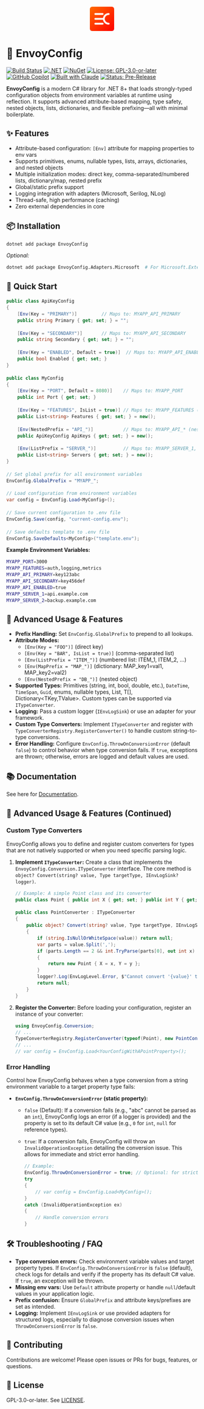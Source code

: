 <p align="center">
  <img src="assets/logo.svg" alt="EnvoyConfig Logo" width="64"/>
</p>

# 🚀 EnvoyConfig

[![Build Status](https://img.shields.io/badge/build-passing-brightgreen)](https://github.com/metaneutrons/EnvoyConfig/actions)
[![.NET](https://img.shields.io/badge/.NET-8.0-512BD4)](https://dotnet.microsoft.com/download)
[![NuGet](https://img.shields.io/nuget/v/EnvoyConfig)](https://www.nuget.org/packages/EnvoyConfig)
[![License: GPL-3.0-or-later](https://img.shields.io/badge/license-GPL--3.0--or--later-blue.svg)](LICENSE)
[![GitHub Copilot](https://img.shields.io/badge/GitHub-Copilot-blue?logo=github)](https://github.com/features/copilot)
[![Built with Claude](https://img.shields.io/badge/Built_with-Claude-8A2BE2)](https://claude.ai)
[![Status: Pre-Release](https://img.shields.io/badge/Status-Beta-yellow)](https://github.com/metaneutrons/EnvoyConfig/releases)

**EnvoyConfig** is a modern C# library for .NET 8+ that loads strongly-typed configuration objects from environment variables at runtime using reflection. It supports advanced attribute-based mapping, type safety, nested objects, lists, dictionaries, and flexible prefixing—all with minimal boilerplate.

## ✨ Features

- Attribute-based configuration: `[Env]` attribute for mapping properties to env vars
- Supports primitives, enums, nullable types, lists, arrays, dictionaries, and nested objects
- Multiple initialization modes: direct key, comma-separated/numbered lists, dictionary/map, nested prefix
- Global/static prefix support
- Logging integration with adapters (Microsoft, Serilog, NLog)
- Thread-safe, high performance (caching)
- Zero external dependencies in core

## 📦 Installation

```bash
dotnet add package EnvoyConfig
```

_Optional:_

```bash
dotnet add package EnvoyConfig.Adapters.Microsoft  # For Microsoft.Extensions.Logging
```

## 🚀 Quick Start

```csharp
public class ApiKeyConfig
{
    [Env(Key = "PRIMARY")]         // Maps to: MYAPP_API_PRIMARY
    public string Primary { get; set; } = "";

    [Env(Key = "SECONDARY")]       // Maps to: MYAPP_API_SECONDARY
    public string Secondary { get; set; } = "";

    [Env(Key = "ENABLED", Default = true)]  // Maps to: MYAPP_API_ENABLED
    public bool Enabled { get; set; }
}

public class MyConfig
{
    [Env(Key = "PORT", Default = 8080)]    // Maps to: MYAPP_PORT
    public int Port { get; set; }

    [Env(Key = "FEATURES", IsList = true)] // Maps to: MYAPP_FEATURES (comma-separated)
    public List<string> Features { get; set; } = new();

    [Env(NestedPrefix = "API_")]           // Maps to: MYAPP_API_* (nested object)
    public ApiKeyConfig ApiKeys { get; set; } = new();

    [Env(ListPrefix = "SERVER_")]          // Maps to: MYAPP_SERVER_1, MYAPP_SERVER_2, etc.
    public List<string> Servers { get; set; } = new();
}

// Set global prefix for all environment variables
EnvConfig.GlobalPrefix = "MYAPP_";

// Load configuration from environment variables
var config = EnvConfig.Load<MyConfig>();

// Save current configuration to .env file
EnvConfig.Save(config, "current-config.env");

// Save defaults template to .env file
EnvConfig.SaveDefaults<MyConfig>("template.env");
```

**Example Environment Variables:**

```bash
MYAPP_PORT=3000
MYAPP_FEATURES=auth,logging,metrics
MYAPP_API_PRIMARY=key123abc
MYAPP_API_SECONDARY=key456def
MYAPP_API_ENABLED=true
MYAPP_SERVER_1=api.example.com
MYAPP_SERVER_2=backup.example.com
```

## 🔧 Advanced Usage & Features

- **Prefix Handling:** Set `EnvConfig.GlobalPrefix` to prepend to all lookups.
- **Attribute Modes:**
  - `[Env(Key = "FOO")]` (direct key)
  - `[Env(Key = "BAR", IsList = true)]` (comma-separated list)
  - `[Env(ListPrefix = "ITEM_")]` (numbered list: ITEM_1, ITEM_2, ...)
  - `[Env(MapPrefix = "MAP_")]` (dictionary: MAP_key1=val1, MAP_key2=val2)
  - `[Env(NestedPrefix = "DB_")]` (nested object)
- **Supported Types:** Primitives (string, int, bool, double, etc.), `DateTime`, `TimeSpan`, `Guid`, enums, nullable types, List<T>, T[], Dictionary<TKey,TValue>. Custom types can be supported via `ITypeConverter`.
- **Logging:** Pass a custom logger (`IEnvLogSink`) or use an adapter for your framework.
- **Custom Type Converters:** Implement `ITypeConverter` and register with `TypeConverterRegistry.RegisterConverter()` to handle custom string-to-type conversions.
- **Error Handling:** Configure `EnvConfig.ThrowOnConversionError` (default `false`) to control behavior when type conversion fails. If `true`, exceptions are thrown; otherwise, errors are logged and default values are used.

## 📚 Documentation

See here for [Documentation](https://metaneutrons.github.io/EnvoyConfig).

## 🔧 Advanced Usage & Features (Continued)

### Custom Type Converters

EnvoyConfig allows you to define and register custom converters for types that are not natively supported or when you need specific parsing logic.

1. **Implement `ITypeConverter`:**
    Create a class that implements the `EnvoyConfig.Conversion.ITypeConverter` interface. The core method is `object? Convert(string? value, Type targetType, IEnvLogSink? logger)`.

    ```csharp
    // Example: A simple Point class and its converter
    public class Point { public int X { get; set; } public int Y { get; set; } }

    public class PointConverter : ITypeConverter
    {
        public object? Convert(string? value, Type targetType, IEnvLogSink? logger)
        {
            if (string.IsNullOrWhiteSpace(value)) return null;
            var parts = value.Split(',');
            if (parts.Length == 2 && int.TryParse(parts[0], out int x) && int.TryParse(parts[1], out int y))
            {
                return new Point { X = x, Y = y };
            }
            logger?.Log(EnvLogLevel.Error, $"Cannot convert '{value}' to Point.");
            return null;
        }
    }
    ```

2. **Register the Converter:**
    Before loading your configuration, register an instance of your converter:

    ```csharp
    using EnvoyConfig.Conversion;
    // ...
    TypeConverterRegistry.RegisterConverter(typeof(Point), new PointConverter());
    // ...
    // var config = EnvConfig.Load<YourConfigWithAPointProperty>();
    ```

### Error Handling

Control how EnvoyConfig behaves when a type conversion from a string environment variable to a target property type fails:

- **`EnvConfig.ThrowOnConversionError` (static property):**
  - `false` (Default): If a conversion fails (e.g., "abc" cannot be parsed as an `int`), EnvoyConfig logs an error (if a logger is provided) and the property is set to its default C# value (e.g., `0` for `int`, `null` for reference types).
  - `true`: If a conversion fails, EnvoyConfig will throw an `InvalidOperationException` detailing the conversion issue. This allows for immediate and strict error handling.

    ```csharp
    // Example:
    EnvConfig.ThrowOnConversionError = true; // Optional: for stricter error handling
    try
    {
        // var config = EnvConfig.Load<MyConfig>();
    }
    catch (InvalidOperationException ex)
    {
        // Handle conversion errors
    }
    ```

## 🛠️ Troubleshooting / FAQ

- **Type conversion errors:** Check environment variable values and target property types. If `EnvConfig.ThrowOnConversionError` is `false` (default), check logs for details and verify if the property has its default C# value. If `true`, an exception will be thrown.
- **Missing env vars:** Use `Default` attribute property or handle `null`/default values in your application logic.
- **Prefix confusion:** Ensure `GlobalPrefix` and attribute keys/prefixes are set as intended.
- **Logging:** Implement `IEnvLogSink` or use provided adapters for structured logs, especially to diagnose conversion issues when `ThrowOnConversionError` is `false`.

## 🤝 Contributing

Contributions are welcome! Please open issues or PRs for bugs, features, or questions.

## 📜 License

GPL-3.0-or-later. See [LICENSE](LICENSE).
